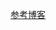 [参考博客](https://lokalise.com/blog/10-git-commands-for-day-to-day-work/?utm_source=google&utm_medium=cpc&utm_campaign=&utm_content=-&utm_term=&gclid=CjwKCAiA4KaRBhBdEiwAZi1zzipQW5bNAGLKNWoNYhu-Fn2EVVBmb0gkIYeXpEkW0EVD9dtcq97KAxoCLaQQAvD_BwE)

